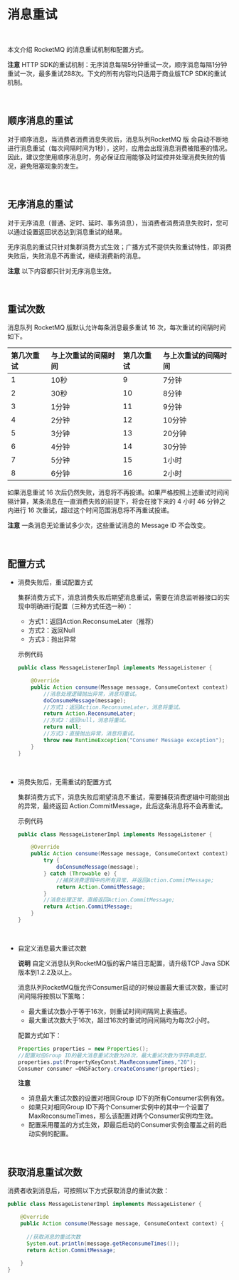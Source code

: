 # 消息重试

&nbsp;

本文介绍 RocketMQ 的消息重试机制和配置方式。

**注意** HTTP SDK的重试机制：无序消息每隔5分钟重试一次，顺序消息每隔1分钟重试一次，最多重试288次。下文的所有内容均只适用于商业版TCP SDK的重试机制。

&nbsp;

## 顺序消息的重试

对于顺序消息，当消费者消费消息失败后，消息队列RocketMQ 版 会自动不断地进行消息重试（每次间隔时间为1秒），这时，应用会出现消息消费被阻塞的情况。因此，建议您使用顺序消息时，务必保证应用能够及时监控并处理消费失败的情况，避免阻塞现象的发生。

&nbsp;

## 无序消息的重试

对于无序消息（普通、定时、延时、事务消息），当消费者消费消息失败时，您可以通过设置返回状态达到消息重试的结果。

无序消息的重试只针对集群消费方式生效；广播方式不提供失败重试特性，即消费失败后，失败消息不再重试，继续消费新的消息。

**注意** 以下内容都只针对无序消息生效。

&nbsp;

## 重试次数

消息队列 RocketMQ 版默认允许每条消息最多重试 16 次，每次重试的间隔时间如下。

| 第几次重试 | 与上次重试的间隔时间 | 第几次重试 | 与上次重试的间隔时间 |
| :--------- | :------------------- | :--------- | :------------------- |
| 1          | 10秒                 | 9          | 7分钟                |
| 2          | 30秒                 | 10         | 8分钟                |
| 3          | 1分钟                | 11         | 9分钟                |
| 4          | 2分钟                | 12         | 10分钟               |
| 5          | 3分钟                | 13         | 20分钟               |
| 6          | 4分钟                | 14         | 30分钟               |
| 7          | 5分钟                | 15         | 1小时                |
| 8          | 6分钟                | 16         | 2小时                |

如果消息重试 16 次后仍然失败，消息将不再投递。如果严格按照上述重试时间间隔计算，某条消息在一直消费失败的前提下，将会在接下来的 4 小时 46 分钟之内进行 16 次重试，超过这个时间范围消息将不再重试投递。

**注意** 一条消息无论重试多少次，这些重试消息的 Message ID 不会改变。

&nbsp;

## 配置方式

- 消费失败后，重试配置方式

  集群消费方式下，消息消费失败后期望消息重试，需要在消息监听器接口的实现中明确进行配置（三种方式任选一种）：

  - 方式1：返回Action.ReconsumeLater（推荐）
  - 方式2：返回Null
  - 方式3：抛出异常

  示例代码

  ```java
  public class MessageListenerImpl implements MessageListener {
  
      @Override
      public Action consume(Message message, ConsumeContext context) {
          //消息处理逻辑抛出异常，消息将重试。
          doConsumeMessage(message);
          //方式1：返回Action.ReconsumeLater，消息将重试。
          return Action.ReconsumeLater;
          //方式2：返回null，消息将重试。
          return null;
          //方式3：直接抛出异常，消息将重试。
          throw new RuntimeException("Consumer Message exception");
      }
  }
  ```

&nbsp;

- 消费失败后，无需重试的配置方式

  集群消费方式下，消息失败后期望消息不重试，需要捕获消费逻辑中可能抛出的异常，最终返回 Action.CommitMessage，此后这条消息将不会再重试。

  示例代码

  ```java
  public class MessageListenerImpl implements MessageListener {
  
      @Override
      public Action consume(Message message, ConsumeContext context) {
          try {
              doConsumeMessage(message);
          } catch (Throwable e) {
              //捕获消费逻辑中的所有异常，并返回Action.CommitMessage;
              return Action.CommitMessage;
          }
          //消息处理正常，直接返回Action.CommitMessage;
          return Action.CommitMessage;
      }
  }
  ```

&nbsp;

- 自定义消息最大重试次数

  **说明** 自定义消息队列RocketMQ版的客户端日志配置，请升级TCP Java SDK版本到1.2.2及以上。

  消息队列RocketMQ版允许Consumer启动的时候设置最大重试次数，重试时间间隔将按照以下策略：

  - 最大重试次数小于等于16次，则重试时间间隔同上表描述。
  - 最大重试次数大于16次，超过16次的重试时间间隔均为每次2小时。

  配置方式如下：

  ```java
  Properties properties = new Properties();
  //配置对应Group ID的最大消息重试次数为20次，最大重试次数为字符串类型。
  properties.put(PropertyKeyConst.MaxReconsumeTimes,"20");
  Consumer consumer =ONSFactory.createConsumer(properties);
  ```

  **注意**

  - 消息最大重试次数的设置对相同Group ID下的所有Consumer实例有效。
  - 如果只对相同Group ID下两个Consumer实例中的其中一个设置了MaxReconsumeTimes，那么该配置对两个Consumer实例均生效。
  - 配置采用覆盖的方式生效，即最后启动的Consumer实例会覆盖之前的启动实例的配置。

&nbsp;

## 获取消息重试次数

消费者收到消息后，可按照以下方式获取消息的重试次数：

```java
public class MessageListenerImpl implements MessageListener {

    @Override
    public Action consume(Message message, ConsumeContext context) {
        
      //获取消息的重试次数
      System.out.println(message.getReconsumeTimes());
      return Action.CommitMessage;
      
    }
}
```